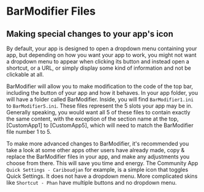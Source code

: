 # BarModifier Files

## Making special changes to your app's icon

By default, your app is designed to open a dropdown menu containing your app, but depending on how you want your app to work, you might not want a dropdown menu to appear when clicking its button and instead open a shortcut, or a URL, or simply display some kind of information and not be clickable at all.

BarModifier will allow you to make modification to the code of the top bar, including the button of your app and how it behaves. In your app folder, you will have a folder called BarModifier. Inside, you will find `BarModifier1.ini` to `BarModifier5.ini`. These files represent the 5 slots your app may be in. Generally speaking, you would want all 5 of these files to contain exactly the same content, with the exception of the section name at the top, \[CustomApp1] to \[CustomApp5], which will need to match the BarModifier file number 1 to 5.

To make more advanced changes to BarModifier, it's recommended you take a look at some other apps other users have already made, copy & replace the BarModifier files in your app, and make any adjustments you choose from there. This will save you time and energy. The Community App `Quick Settings - Cariboudjan` for example, is a simple icon that toggles Quick Settings. It does not have a dropdown menu. More complicated skins like `Shortcut - Phan` have multiple buttons and no dropdown menu.
